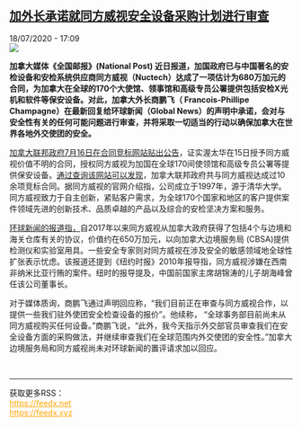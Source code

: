 <!--1595091393000-->
[加外长承诺就同方威视安全设备采购计划进行审查](http://www.rfi.fr//cn/%E5%9B%BD%E9%99%85/20200718-%E5%8A%A0%E5%A4%96%E9%95%BF%E6%89%BF%E8%AF%BA%E5%B0%B1%E5%90%8C%E6%96%B9%E5%A8%81%E8%A7%86%E5%AE%89%E5%85%A8%E8%AE%BE%E5%A4%87%E9%87%87%E8%B4%AD%E8%AE%A1%E5%88%92%E8%BF%9B%E8%A1%8C%E5%AE%A1%E6%9F%A5)
------

<div>18/07/2020 - 17:09</div><img src="https://s.rfi.fr/media/display/7ba3eb3c-abf8-11ea-af56-005056bff430/w:310/p:16x9/1517573-ministre-commerce-international-francois-philippe.jpg"><p><strong>加拿大媒体《全国邮报》(National Post) 近日报道，加国政府已与中国著名的安检设备和安检系统供应商同方威视（Nuctech）达成了一项估计为680万加元的合同，为加拿大在全球的170个大使馆、领事馆和高级专员公署提供包括安检X光机和软件等保安设备。对此，加拿大外长商鹏飞（ Francois-Phillipe Champagne）在最新回复给环球新闻（Global News）的声明中承诺，会对与安全性有关的任何可能问题进行审查，并将采取一切适当的行动以确保加拿大在世界各地外交使团的安全。</strong></p><div class="t-content__body u-clearfix"><div class="m-interstitial"></div><p><a target="_blank" href="http://buyandsell.gc.ca/procurement-data/award-notice/PW-PV-873-78209-001">加拿大联邦政府7月16日在合同竞标网站贴出公告</a>，证实渥太华在15日授予同方威视价值不明的合同，授权同方威视为加国在全球170间使领馆和高级专员公署等提供保安设备。<a target="_blank" href="http://buyandsell.gc.ca/procurement-data/search/site?f[0]=ss_supplier_standardized_name:NUCTECH COMPANY LTD">通过查询该网站可以发现</a>，加拿大联邦政府共与同方威视达成过10余项竞标合同。据同方威视的官网介绍指，公司成立于1997年，源于清华大学。同方威视致力于自主创新，紧贴客户需求，为全球170个国家和地区的客户提供案件领域先进的创新技术、品质卓越的产品以及综合的安检坚决方案和服务。</p><p><a target="_blank" href="http://globalnews.ca/news/7189962/canadian-border-security-contracts-china/">环球新闻的报道指，</a>自2017年以来同方威视从加拿大政府获得了包括4个与边境和海关仓库有关的协议，价值约在650万加元，以向加拿大边境服务局 (CBSA)提供检测仪和实验室用具。一些安全专家则对同方威视在涉及安全的敏感领域地全球性扩张表示忧虑。该报道还提到《纽约时报》2010年报导指，同方威视涉嫌在西南非纳米比亚行贿的案件。纽时的报导提及，中国前国家主席胡锦涛的儿子胡海峰曾任该公司董事长。</p><p>对于媒体质询，商鹏飞通过声明回应称，“我们目前正在审查与同方威视合作，以提供一些我们驻外使团安全检查设备的报价”。他续称， “全球事务部目前尚未从同方威视购买任何设备。”商鹏飞说，“此外，我今天指示外交部官员审查我们在安全设备方面的采购做法，并继续审查我们在全球范围内外交使团的安全性。”加拿大边境服务局和同方威视尚未对环球新闻的置评请求加以回应。</p><div class="o-self-promo o-self-promo--nl o-self-promo--hidden" data-selfpromo-newsletter></div><div class="o-self-promo o-self-promo--app o-self-promo--hidden" data-selfpromo-app></div></div><br><hr><div>获取更多RSS：<br><a href="https://feedx.net" style="color:orange" target="_blank">https://feedx.net</a> <br><a href="https://feedx.xyz" style="color:orange" target="_blank">https://feedx.xyz</a><br></div>
